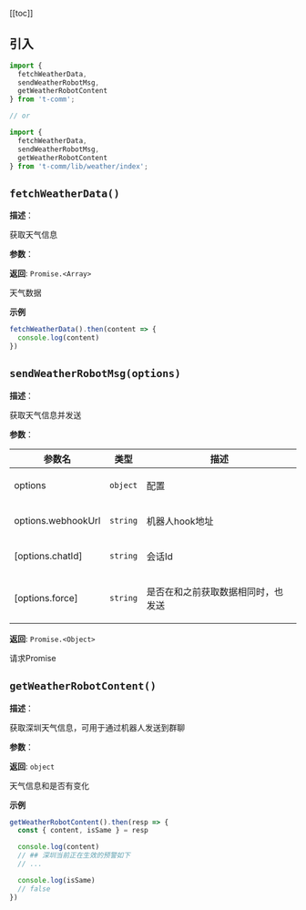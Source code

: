 [[toc]]

## 引入

```ts
import {
  fetchWeatherData,
  sendWeatherRobotMsg,
  getWeatherRobotContent
} from 't-comm';

// or

import {
  fetchWeatherData,
  sendWeatherRobotMsg,
  getWeatherRobotContent
} from 't-comm/lib/weather/index';
```


## `fetchWeatherData()` 


**描述**：<p>获取天气信息</p>

**参数**：

**返回**: <code>Promise.&lt;Array&gt;</code><br>

<p>天气数据</p>

**示例**

```typescript
fetchWeatherData().then(content => {
  console.log(content)
})
```
<a name="sendWeatherRobotMsg"></a>

## `sendWeatherRobotMsg(options)` 


**描述**：<p>获取天气信息并发送</p>

**参数**：


| 参数名 | 类型 | 描述 |
| --- | --- | --- |
| options | <code>object</code> | <p>配置</p> |
| options.webhookUrl | <code>string</code> | <p>机器人hook地址</p> |
| [options.chatId] | <code>string</code> | <p>会话Id</p> |
| [options.force] | <code>string</code> | <p>是否在和之前获取数据相同时，也发送</p> |

**返回**: <code>Promise.&lt;Object&gt;</code><br>

<p>请求Promise</p>

<a name="getWeatherRobotContent"></a>

## `getWeatherRobotContent()` 


**描述**：<p>获取深圳天气信息，可用于通过机器人发送到群聊</p>

**参数**：

**返回**: <code>object</code><br>

<p>天气信息和是否有变化</p>

**示例**

```typescript
getWeatherRobotContent().then(resp => {
  const { content, isSame } = resp

  console.log(content)
  // ## 深圳当前正在生效的预警如下
  // ...

  console.log(isSame)
  // false
})
```
